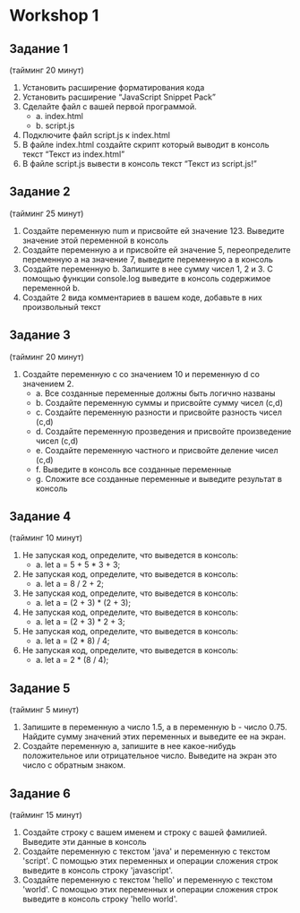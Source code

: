 # Workshop 1

## Задание 1

(тайминг 20 минут)

1. Установить расширение форматирования кода
2. Установить расширение “JavaScript Snippet Pack”
3. Сделайте файл с вашей первой программой.
    - a. index.html
    - b. script.js
4. Подключите файл script.js к index.html
5. В файле index.html создайте скрипт который выводит в консоль текст “Текст из index.html”
6. В файле script.js вывести в консоль текст “Текст из  script.js!”

## Задание 2

 (тайминг 25 минут)

1. Создайте переменную num и присвойте ей значение 123. Выведите значение этой переменной в консоль
2. Создайте переменную а и присвойте ей значение 5, переопределите переменную а на значение 7, выведите переменную а в консоль
3. Создайте переменную b. Запишите в нее сумму чисел 1, 2 и 3. С помощью функции console.log выведите в консоль содержимое переменной b.
4. Создайте 2 вида комментариев в вашем коде, добавьте в них произвольный текст

## Задание 3

(тайминг 20 минут)

1. Создайте переменную c со значением 10 и переменную d со значением 2. 
    - a. Все созданные переменные должны быть логично названы
    - b. Создайте переменную суммы и присвойте сумму чисел (c,d)
    - c. Создайте переменную разности и присвойте разность чисел (c,d)
    - d. Создайте переменную прозведения и присвойте произведение чисел (c,d)
    - e. Создайте переменную частного и присвойте деление чисел (c,d)
    - f. Выведите в консоль все созданные переменные
    - g. Сложите все созданные переменные и выведите результат в консоль

## Задание 4

(тайминг 10 минут)

1. Не запуская код, определите, что выведется в консоль:
    - a. let a = 5 + 5 * 3 + 3;
2. Не запуская код, определите, что выведется в консоль:
    - a. let a = 8 / 2 + 2;
3. Не запуская код, определите, что выведется в консоль:
    - a. let a = (2 + 3) * (2 + 3);
4. Не запуская код, определите, что выведется в консоль:
    - a. let a = (2 + 3) * 2 + 3;
5. Не запуская код, определите, что выведется в консоль:
    - a. let a = (2 * 8) / 4;
6. Не запуская код, определите, что выведется в консоль:
    - a. let a = 2 * (8 / 4);

## Задание 5

(тайминг 5 минут)

1. Запишите в переменную a число 1.5, а в переменную b - число 0.75.  Найдите сумму значений этих переменных и выведите ее на экран.
2. Создайте переменную a, запишите в нее какое-нибудь положительное или отрицательное число. Выведите на экран это число с обратным знаком.

## Задание 6

(тайминг 15 минут)

1. Создайте строку с вашем именем и строку с вашей фамилией. Выведите эти данные в консоль
2. Создайте переменную с текстом 'java' и переменную с текстом 'script'. С помощью этих переменных и операции сложения строк выведите в консоль строку 'javascript'.
3. Создайте переменную с текстом 'hello' и переменную с текстом 'world'. С помощью этих переменных и операции сложения строк выведите в консоль строку 'hello world'.
